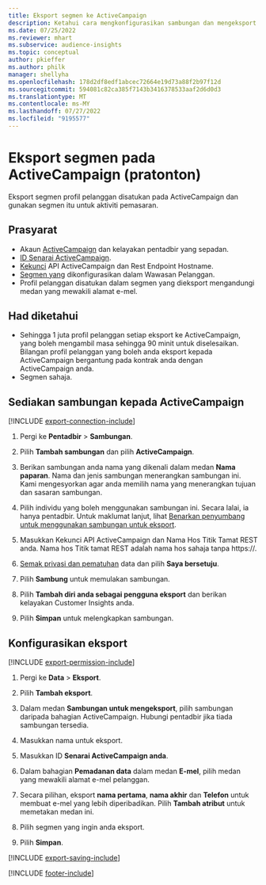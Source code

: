 ```yaml
---
title: Eksport segmen ke ActiveCampaign
description: Ketahui cara mengkonfigurasikan sambungan dan mengeksport pada ActiveCampaign.
ms.date: 07/25/2022
ms.reviewer: mhart
ms.subservice: audience-insights
ms.topic: conceptual
author: pkieffer
ms.author: philk
manager: shellyha
ms.openlocfilehash: 178d2df8edf1abcec72664e19d73a88f2b97f12d
ms.sourcegitcommit: 594081c82ca385f7143b3416378533aaf2d6d0d3
ms.translationtype: MT
ms.contentlocale: ms-MY
ms.lasthandoff: 07/27/2022
ms.locfileid: "9195577"
---
```

# <a name="export-segments-to-activecampaign-preview"></a>Eksport segmen pada ActiveCampaign (pratonton)

Eksport segmen profil pelanggan disatukan pada ActiveCampaign dan gunakan segmen itu untuk aktiviti pemasaran.

## <a name="prerequisites"></a>Prasyarat

- Akaun [ActiveCampaign](https://www.activecampaign.com/) dan kelayakan pentadbir yang sepadan.
- [ID Senarai ActiveCampaign](https://help.activecampaign.com/hc/articles/360000030559-How-to-create-a-list-in-ActiveCampaign).
- [Kekunci](https://help.activecampaign.com/hc/articles/207317590-Getting-started-with-the-API#how-to-obtain-your-activecampaign-api-url-and-key) API ActiveCampaign dan Rest Endpoint Hostname.
- [Segmen yang](segments.md) dikonfigurasikan dalam Wawasan Pelanggan.
- Profil pelanggan disatukan dalam segmen yang dieksport mengandungi medan yang mewakili alamat e-mel.

## <a name="known-limitations"></a>Had diketahui

- Sehingga 1 juta profil pelanggan setiap eksport ke ActiveCampaign, yang boleh mengambil masa sehingga 90 minit untuk diselesaikan. Bilangan profil pelanggan yang boleh anda eksport kepada ActiveCampaign bergantung pada kontrak anda dengan ActiveCampaign anda.
- Segmen sahaja.

## <a name="set-up-connection-to-activecampaign"></a>Sediakan sambungan kepada ActiveCampaign

[!INCLUDE [export-connection-include](includes/export-connection-admn.md)]

1. Pergi ke **Pentadbir** > **Sambungan**.

1. Pilih **Tambah sambungan** dan pilih **ActiveCampaign**.

1. Berikan sambungan anda nama yang dikenali dalam medan **Nama paparan**. Nama dan jenis sambungan menerangkan sambungan ini. Kami mengesyorkan agar anda memilih nama yang menerangkan tujuan dan sasaran sambungan.

1. Pilih individu yang boleh menggunakan sambungan ini. Secara lalai, ia hanya pentadbir. Untuk maklumat lanjut, lihat [Benarkan penyumbang untuk menggunakan sambungan untuk eksport](connections.md#allow-contributors-to-use-a-connection-for-exports).

1. Masukkan Kekunci API ActiveCampaign dan Nama Hos Titik Tamat REST anda. Nama hos Titik tamat REST adalah nama hos sahaja tanpa https://.

1. [Semak privasi dan pematuhan](connections.md#data-privacy-and-compliance) data dan pilih **Saya bersetuju**.

1. Pilih **Sambung** untuk memulakan sambungan.

1. Pilih **Tambah diri anda sebagai pengguna eksport** dan berikan kelayakan Customer Insights anda.

1. Pilih **Simpan** untuk melengkapkan sambungan.

## <a name="configure-an-export"></a>Konfigurasikan eksport

[!INCLUDE [export-permission-include](includes/export-permission.md)]

1. Pergi ke **Data** > **Eksport**.

1. Pilih **Tambah eksport**.

1. Dalam medan **Sambungan untuk mengeksport**, pilih sambungan daripada bahagian ActiveCampaign. Hubungi pentadbir jika tiada sambungan tersedia.

1. Masukkan nama untuk eksport.

1. Masukkan ID **Senarai ActiveCampaign anda**.

1. Dalam bahagian **Pemadanan data** dalam medan **E-mel**, pilih medan yang mewakili alamat e-mel pelanggan.

1. Secara pilihan, eksport **nama pertama**, **nama akhir** dan **Telefon** untuk membuat e-mel yang lebih diperibadikan. Pilih **Tambah atribut** untuk memetakan medan ini.

1. Pilih segmen yang ingin anda eksport.

1. Pilih **Simpan**.

[!INCLUDE [export-saving-include](includes/export-saving.md)]

[!INCLUDE [footer-include](includes/footer-banner.md)]
